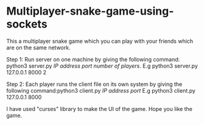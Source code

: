 # Multiplayer-snake-game-using-sockets

This a multiplayer snake game which you can play with your friends which are on the same network.

Step 1:
Run server on one machine by giving the following command: python3 server.py *IP address* *port* *number of players*.
E.g python3 server.py 127.0.0.1 8000 2

Step 2:
Each player runs the client file on its own system by giving the following command:python3 client.py *IP address* *port*
E.g python3 client.py 127.0.0.1 8000

I have used "curses" library to make the UI of the game. Hope you like the game.
